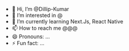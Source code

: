 - 👋 Hi, I’m @Dillip-Kumar
- 👀 I’m interested in @
- 🌱 I’m currently learning Next.Js, React Native
- 📫 How to reach me @@@
- 😄 Pronouns: ...
- ⚡ Fun fact: ...

<!---
dillip-ku/dillip-ku is a ✨ special ✨ repository because its `README.md` (this file) appears on your GitHub profile.
You can click the Preview link to take a look at your changes.
--->
